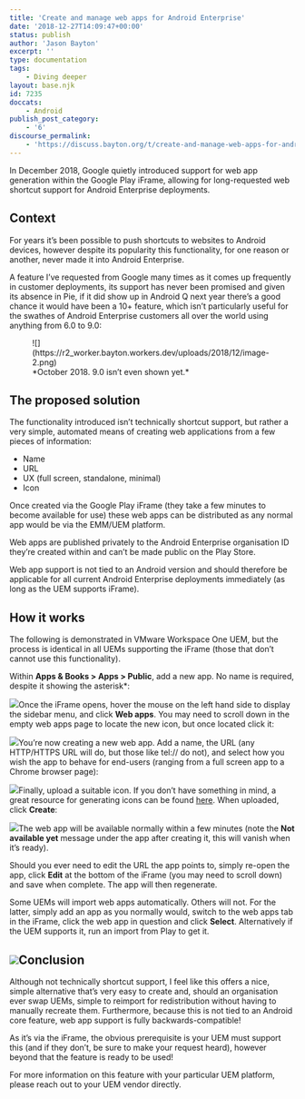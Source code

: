 ```yaml
---
title: 'Create and manage web apps for Android Enterprise'
date: '2018-12-27T14:09:47+00:00'
status: publish
author: 'Jason Bayton'
excerpt: ''
type: documentation
tags: 
    - Diving deeper
layout: base.njk
id: 7235
doccats:
    - Android
publish_post_category:
    - '6'
discourse_permalink:
    - 'https://discuss.bayton.org/t/create-and-manage-web-apps-for-android-enterprise/250'
---
```

In December 2018, Google quietly introduced support for web app generation within the Google Play iFrame, allowing for long-requested web shortcut support for Android Enterprise deployments.

Context
-------

For years it’s been possible to push shortcuts to websites to Android devices, however despite its popularity this functionality, for one reason or another, never made it into Android Enterprise.

A feature I’ve requested from Google many times as it comes up frequently in customer deployments, its support has never been promised and given its absence in Pie, if it did show up in Android Q next year there’s a good chance it would have been a 10+ feature, which isn’t particularly useful for the swathes of Android Enterprise customers all over the world using anything from 6.0 to 9.0:

<figure class="wp-block-image">![](https://r2_worker.bayton.workers.dev/uploads/2018/12/image-2.png)<figcaption>*October 2018. 9.0 isn’t even shown yet.*</figcaption></figure>

The proposed solution
---------------------

The functionality introduced isn’t technically shortcut support, but rather a very simple, automated means of creating web applications from a few pieces of information:

- Name
- URL
- UX (full screen, standalone, minimal)
- Icon

Once created via the Google Play iFrame (they take a few minutes to become available for use) these web apps can be distributed as any normal app would be via the EMM/UEM platform.

Web apps are published privately to the Android Enterprise organisation ID they’re created within and can’t be made public on the Play Store.

Web app support is not tied to an Android version and should therefore be applicable for all current Android Enterprise deployments immediately (as long as the UEM supports iFrame).

How it works
------------

The following is demonstrated in VMware Workspace One UEM, but the process is identical in all UEMs supporting the iFrame (those that don’t cannot use this functionality).

Within **Apps &amp; Books &gt; Apps &gt; Public**, add a new app. No name is required, despite it showing the asterisk\*:

![](https://r2_worker.bayton.workers.dev/uploads/2018/12/2018-12-27-14.30.06.gif)Once the iFrame opens, hover the mouse on the left hand side to display the sidebar menu, and click **Web apps**. You may need to scroll down in the empty web apps page to locate the new icon, but once located click it:

![](https://r2_worker.bayton.workers.dev/uploads/2018/12/2018-12-27-14.32.31.gif)You’re now creating a new web app. Add a name, the URL (any HTTP/HTTPS URL will do, but those like tel:// do not), and select how you wish the app to behave for end-users (ranging from a full screen app to a Chrome browser page):

![](https://r2_worker.bayton.workers.dev/uploads/2018/12/2018-12-27-14.33.01.gif)Finally, upload a suitable icon. If you don’t have something in mind, a great resource for generating icons can be found [here](https://romannurik.github.io/AndroidAssetStudio/icons-launcher.html). When uploaded, click **Create**:

![](https://r2_worker.bayton.workers.dev/uploads/2018/12/2018-12-27-14.35.49.gif)The web app will be available normally within a few minutes (note the **Not available yet** message under the app after creating it, this will vanish when it’s ready).

Should you ever need to edit the URL the app points to, simply re-open the app, click **Edit** at the bottom of the iFrame (you may need to scroll down) and save when complete. The app will then regenerate.

Some UEMs will import web apps automatically. Others will not. For the latter, simply add an app as you normally would, switch to the web apps tab in the iFrame, click the web app in question and click **Select**. Alternatively if the UEM supports it, run an import from Play to get it.

![](https://r2_worker.bayton.workers.dev/uploads/2018/12/image-3.png)Conclusion
----------

Although not technically shortcut support, I feel like this offers a nice, simple alternative that’s very easy to create and, should an organisation ever swap UEMs, simple to reimport for redistribution without having to manually recreate them. Furthermore, because this is not tied to an Android core feature, web app support is fully backwards-compatible!

As it’s via the iFrame, the obvious prerequisite is your UEM must support this (and if they don’t, be sure to make your request heard), however beyond that the feature is ready to be used!

For more information on this feature with your particular UEM platform, please reach out to your UEM vendor directly.